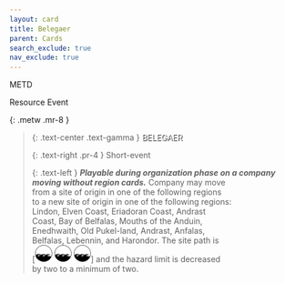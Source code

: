 ```yaml
---
layout: card
title: Belegaer
parent: Cards
search_exclude: true
nav_exclude: true
---
```


<style>
  card {
  font-style: normal;
  font-weight: 400;
  color: white;
  margin: 0;
  text-shadow: 1px 1px 1px #000;
  //-webkit-text-stroke: 1px black;
}
</style>

METD

Resource Event


{: .metw .mr-8 }
> {: .text-center .text-gamma }
> <card>BELEGAER</card>
> 
> {: .text-right .pr-4 }
> Short-event
> 
> {: .text-left }
> _**Playable during organization phase on a company  
> moving without region cards.**_ Company may move  
> from a site of origin in one of the following regions  
> to a new site of origin in one of the following regions:  
> Lindon, Elven Coast, Eriadoran Coast, Andrast  
> Coast, Bay of Belfalas, Mouths of the Anduin,  
> Enedhwaith, Old Pukel-land, Andrast, Anfalas,  
> Belfalas, Lebennin, and Harondor. The site path is  
> \[![](/assets/images/coastalsea.svg) ![](/assets/images/coastalsea.svg) ![](/assets/images/coastalsea.svg)] and the hazard limit is decreased  
> by two to a minimum of two. 

